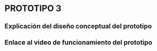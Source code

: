 #  PROTOTIPO 3

## Explicación del diseño conceptual del prototipo

## Enlace al video de funcionamiento del prototipo
